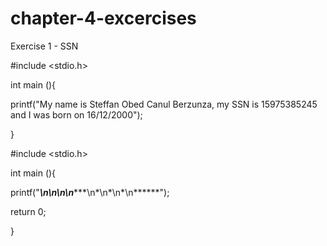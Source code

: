 # chapter-4-excercises

Exercise 1 - SSN

#include <stdio.h>

int main (){

printf("My name is Steffan Obed Canul Berzunza, my SSN is 15975385245 and I was born on 16/12/2000");


}

#include <stdio.h>

int main (){

printf("******\n*\n*\n*\n******\n*\n*\n*\n******");

return 0;

}
